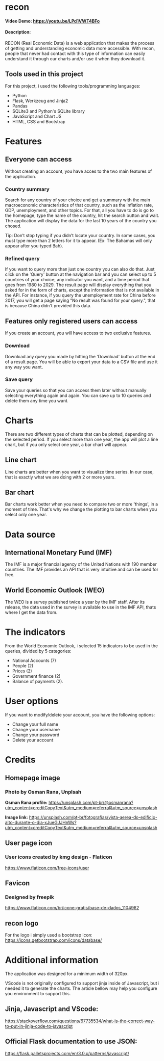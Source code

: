 # recon
#### Video Demo:  <https://youtu.be/LPd1VWT4BFo>
#### Description:
RECON (Real Economic Data) is a web application that makes the process of getting and understanding economic data more accessible. With recon, people that never had contact with this type of information can easily understand it through our charts and/or use it when they download it.

## Tools used in this project
For this project, i used the following tools/programming languages:

* Python
* Flask, Werkzeug and Jinja2
* Pandas
* SQLite3 and Python's SQLite library
* JavaScript and Chart JS
* HTML, CSS and Bootstrap

# Features

## Everyone can access
Without creating an account, you have acces to the two main features of the application.

### Country summary
Search for any country of your choice and get a summary with the main macroeconomic characteristics of that country, such as the inflation rate, GDP, unemployment, and other topics. For that, all you have to do is go to the homepage, type the name of the country, hit the search button and wait. The application will display the data for the last 10 years of the country you chosed.

Tip: Don’t stop typing if you didn’t locate your country. In some cases, you must type more than 2 letters for it to appear. (Ex: The Bahamas will only appear after you typed Bah).

### Refined query
If you want to query more than just one country you can also do that. Just click on the 'Query' button at the navigation bar and you can select up to 5 countries of your choice, any indicator you want, and a time period that goes from 1980 to 2029. The result page will display everything that you asked for in the form of charts, except the information that is not available in the API. For instance, if you query the unemployment rate for China before 2017, you will get a page saying "No result was found for your query.", that is because China didn't provided this data.

## Features only registered users can access
If you create an account, you will have access to two exclusive features.

### Download
Download any query you made by hitting the 'Download' button at the end of a result page. You will be able to export your data to a CSV file and use it any way you want.

### Save query
Save your queries so that you can access them later without manually selecting everything again and again. You can save up to 10 queries and delete them any time you want.

# Charts
There are two different types of charts that can be plotted, depending on the selected period. If you select more than one year, the app will plot a line chart, but if you only select one year, a bar chart will appear.

## Line chart
Line charts are better when you want to visualize time series. In our case, that is exactly what we are doing with 2 or more years.

## Bar chart
Bar charts work better when you need to compare two or more 'things', in a moment of time. That's why we change the plotting to bar charts when you select only one year.

# Data source

## International Monetary Fund (IMF)
The IMF is a major financial agency of the United Nations with 190 member countries. The IMF provides an API that is very intuitive and can be used for free.

## World Economic Outlook (WEO)
The WEO is a survey published twice a year by the IMF staff. After its release, the data used in the survey is available to use in the IMF API, thats where I get the data from.

# The indicators
From the World Economic Outlook, i selected 15 indicators to be used in the queries, divided by 5 categories:

* National Accounts (7)
* People (2)
* Prices (2)
* Government finance (2)
* Balance of payments (2). 

# User options

If you want to modify/delete your account, you have the following options:

* Change your full name
* Change your username
* Change your password
* Delete your account

# Credits

## Homepage image

### Photo by Osman Rana, Unplsah

**Osman Rana profile:**
https://unsplash.com/pt-br/@osmanrana?utm_content=creditCopyText&utm_medium=referral&utm_source=unsplash

**Image link:**
https://unsplash.com/pt-br/fotografias/vista-aerea-do-edificio-alto-durante-o-dia-xJueGJJHnWs?utm_content=creditCopyText&utm_medium=referral&utm_source=unsplash

## User page icon

### User icons created by kmg design - Flaticon
https://www.flaticon.com/free-icons/user

## Favicon

### Designed by freepik
https://www.flaticon.com/br/icone-gratis/base-de-dados_1104982

## recon logo
For the logo i simply used a bootstrap icon:
https://icons.getbootstrap.com/icons/database/

# Additional information

The application was designed for a minimum width of 320px.

VScode is not originally configured to support jinja inside of Javascript, but i needed it to generate the charts. The article bellow may help you configure you environment to support this.

## Jinja, Javascript and VScode:
https://stackoverflow.com/questions/67735534/what-is-the-correct-way-to-put-in-jinja-code-to-javascript

## Official Flask documentation to use JSON:
https://flask.palletsprojects.com/en/3.0.x/patterns/javascript/
